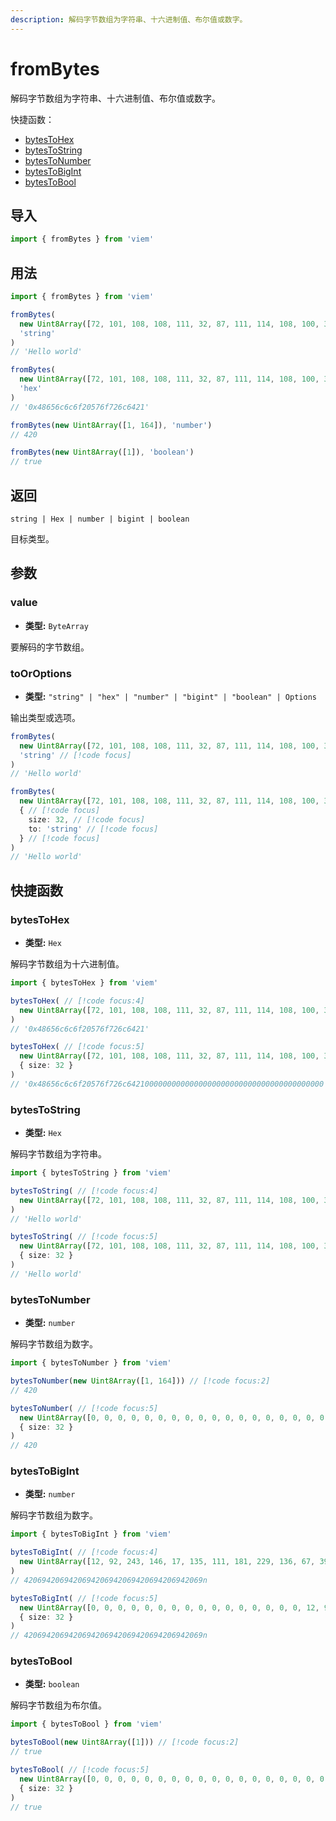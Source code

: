 ```yaml
---
description: 解码字节数组为字符串、十六进制值、布尔值或数字。
---
```


# fromBytes

解码字节数组为字符串、十六进制值、布尔值或数字。

快捷函数：

- [bytesToHex](#bytestohex)
- [bytesToString](#bytestostring)
- [bytesToNumber](#bytestonumber)
- [bytesToBigInt](#bytestobigint)
- [bytesToBool](#bytestobool)

## 导入

```ts
import { fromBytes } from 'viem'
```

## 用法

```ts
import { fromBytes } from 'viem'

fromBytes(
  new Uint8Array([72, 101, 108, 108, 111, 32, 87, 111, 114, 108, 100, 33]), 
  'string'
)
// 'Hello world'

fromBytes(
  new Uint8Array([72, 101, 108, 108, 111, 32, 87, 111, 114, 108, 100, 33]), 
  'hex'
)
// '0x48656c6c6f20576f726c6421'

fromBytes(new Uint8Array([1, 164]), 'number')
// 420

fromBytes(new Uint8Array([1]), 'boolean')
// true
```

## 返回

`string | Hex | number | bigint | boolean`

目标类型。

## 参数

### value

- **类型:** `ByteArray`

要解码的字节数组。

### toOrOptions

- **类型:** `"string" | "hex" | "number" | "bigint" | "boolean" | Options`

输出类型或选项。

```ts 
fromBytes(
  new Uint8Array([72, 101, 108, 108, 111, 32, 87, 111, 114, 108, 100, 33]), 
  'string' // [!code focus]
)
// 'Hello world'
```

```ts 
fromBytes(
  new Uint8Array([72, 101, 108, 108, 111, 32, 87, 111, 114, 108, 100, 33, 0, 0, 0, 0, 0, 0, 0, 0, 0, 0, 0, 0, 0, 0, 0, 0, 0, 0, 0, 0]), 
  { // [!code focus]
    size: 32, // [!code focus]
    to: 'string' // [!code focus]
  } // [!code focus]
)
// 'Hello world'
```

## 快捷函数

### bytesToHex

- **类型:** `Hex`

解码字节数组为十六进制值。

```ts
import { bytesToHex } from 'viem'

bytesToHex( // [!code focus:4]
  new Uint8Array([72, 101, 108, 108, 111, 32, 87, 111, 114, 108, 100, 33])
)
// '0x48656c6c6f20576f726c6421'

bytesToHex( // [!code focus:5]
  new Uint8Array([72, 101, 108, 108, 111, 32, 87, 111, 114, 108, 100, 33, 0, 0, 0, 0, 0, 0, 0, 0, 0, 0, 0, 0, 0, 0, 0, 0, 0, 0, 0, 0]), 
  { size: 32 }
)
// '0x48656c6c6f20576f726c64210000000000000000000000000000000000000000'
```

### bytesToString

- **类型:** `Hex`

解码字节数组为字符串。

```ts
import { bytesToString } from 'viem'

bytesToString( // [!code focus:4]
  new Uint8Array([72, 101, 108, 108, 111, 32, 87, 111, 114, 108, 100, 33])
)
// 'Hello world'

bytesToString( // [!code focus:5]
  new Uint8Array([72, 101, 108, 108, 111, 32, 87, 111, 114, 108, 100, 33, 0, 0, 0, 0, 0, 0, 0, 0, 0, 0, 0, 0, 0, 0, 0, 0, 0, 0, 0, 0]), 
  { size: 32 }
)
// 'Hello world'
```

### bytesToNumber

- **类型:** `number`

解码字节数组为数字。

```ts
import { bytesToNumber } from 'viem'

bytesToNumber(new Uint8Array([1, 164])) // [!code focus:2]
// 420

bytesToNumber( // [!code focus:5]
  new Uint8Array([0, 0, 0, 0, 0, 0, 0, 0, 0, 0, 0, 0, 0, 0, 0, 0, 0, 0, 0, 0, 0, 0, 0, 0, 0, 0, 0, 0, 0, 0, 1, 164]), 
  { size: 32 }
)
// 420
```

### bytesToBigInt

- **类型:** `number`

解码字节数组为数字。

```ts
import { bytesToBigInt } from 'viem'

bytesToBigInt( // [!code focus:4]
  new Uint8Array([12, 92, 243, 146, 17, 135, 111, 181, 229, 136, 67, 39, 250, 86, 252, 11, 117])
)
// 4206942069420694206942069420694206942069n

bytesToBigInt( // [!code focus:5]
  new Uint8Array([0, 0, 0, 0, 0, 0, 0, 0, 0, 0, 0, 0, 0, 0, 0, 0, 12, 92, 243, 146, 17, 135, 111, 181, 229, 136, 67, 39, 250, 86, 252, 11, 117]),
  { size: 32 }
)
// 4206942069420694206942069420694206942069n
```

### bytesToBool

- **类型:** `boolean`

解码字节数组为布尔值。

```ts
import { bytesToBool } from 'viem'

bytesToBool(new Uint8Array([1])) // [!code focus:2]
// true

bytesToBool( // [!code focus:5]
  new Uint8Array([0, 0, 0, 0, 0, 0, 0, 0, 0, 0, 0, 0, 0, 0, 0, 0, 0, 0, 0, 0, 0, 0, 0, 0, 0, 0, 0, 0, 0, 0, 0, 1]),
  { size: 32 }
) 
// true
```